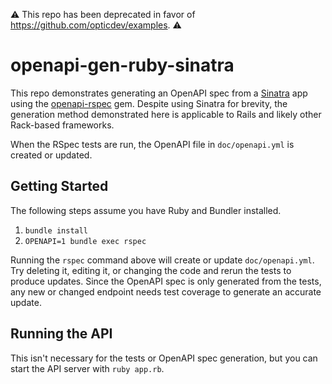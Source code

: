 ⚠️ This repo has been deprecated in favor of https://github.com/opticdev/examples. ⚠️

# openapi-gen-ruby-sinatra

This repo demonstrates generating an OpenAPI spec from a [Sinatra](https://sinatrarb.com) app using the [openapi-rspec](https://github.com/exoego/rspec-openapi) gem. Despite using Sinatra for brevity, the generation method demonstrated here is applicable to Rails and likely other Rack-based frameworks.

When the RSpec tests are run, the OpenAPI file in `doc/openapi.yml` is created or updated.

## Getting Started

The following steps assume you have Ruby and Bundler installed. 

1. `bundle install`
1. `OPENAPI=1 bundle exec rspec`

Running the `rspec` command above will create or update `doc/openapi.yml`. Try deleting it, editing it, or changing the code and rerun the tests to produce updates. Since the OpenAPI spec is only generated from the tests, any new or changed endpoint needs test coverage to generate an accurate update.

## Running the API

This isn't necessary for the tests or OpenAPI spec generation, but you can start the API server with `ruby app.rb`.